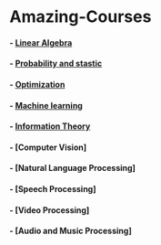 # Amazing-Courses
#### - [Linear Algebra](https://github.com/badripatro/Amazing-Courses/blob/master/Amazing%20Linear%20Algebra)
#### - [Probability and stastic](https://github.com/badripatro/Amazing-Courses/blob/master/Amazing_Probability_Stastic.md)
#### - [Optimization](https://github.com/badripatro/Amazing-Courses/edit/master/Amazing_optimization.md)
#### - [Machine learning](https://github.com/badripatro/Amazing-Courses/blob/master/Amazing_Machine_Learning.md)
#### - [Information Theory](https://github.com/badripatro/Amazing-Courses/blob/master/Amazing_Information_Theory.md)
#### - [Computer Vision]
#### - [Natural Language Processing]
#### - [Speech Processing]
#### - [Video Processing]
#### - [Audio and Music Processing]
